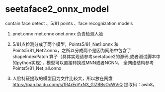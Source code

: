 # seetaface2_onnx_model
contain face detect 、5/81 points 、face recognization models


1. pnet.onnx rnet.onnx onet.onnx 负责检测人脸

2. 5/81点检测分成了两个模型，Points5/81_Net1.onnx 和Points5/81_Net2.onnx，之所以分成两个是因为网络中包含了shapeIndexPatch 算子（具体实现请参考seetaface2的源码,或者测试脚本中的python实现），模型可以直接转换成MNN或者NCNN，
全网络结构参考Points5/81_Net_all.onnx

3. 人脸特征提取的模型因为文件比较大，所以放在网盘 https://pan.baidu.com/s/1R4rEpYxN3_GlZBBsOcWViQ 提取码：awb8。
